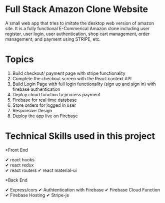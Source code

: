 
# Full Stack Amazon Clone Website
A small web app that tries to imitate the desktop web version of amazon site. It is a fully functional E-Commerical Amazon clone including user register, user login, user authentication, shop cart management, order management, and payment using STRIPE, etc.



# Topics
1. Build checkout/ payment page with stripe functionality
2. Complete the checkout screen with the React context API
3. Build Login Page with full login functionality (sign up and sign in) with firebase authentication
4. Deploy cloud function to process payment
5. Firebase for real time database
6. Store orders for logged in user
7. Responsive Design
8. Deploy the app live on Firebase

# Technical Skills used in this project
*Front End	

✔ react hooks	
✔ react redux	
✔ react routers
✔ react material-ui	

*Back End

✔ Express/cors
✔ Authtentication with Firebase
✔ Firebase Cloud Function
✔ Firebase Hosting
✔ Stripe-js

